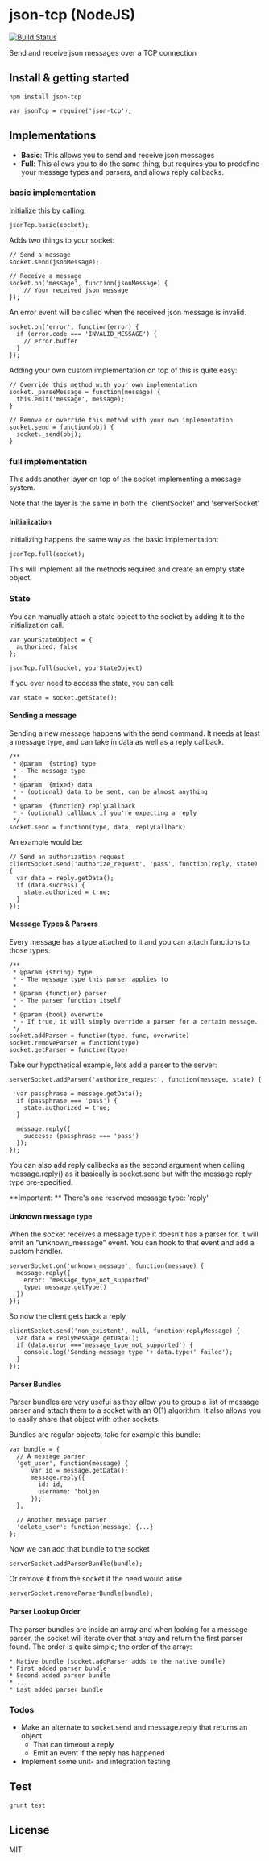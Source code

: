 # json-tcp (NodeJS)

[![Build Status](https://travis-ci.org/boljen/node-json-tcp.svg)](https://travis-ci.org/boljen/node-json-tcp)

Send and receive json messages over a TCP connection

## Install & getting started

    npm install json-tcp

    var jsonTcp = require('json-tcp');

## Implementations

* **Basic**: This allows you to send and receive json messages
* **Full**: This allows you to do the same thing, but requires you to predefine
  your message types and parsers, and allows reply callbacks.

### basic implementation

Initialize this by calling:

    jsonTcp.basic(socket);

Adds two things to your socket:

    // Send a message
    socket.send(jsonMessage);

    // Receive a message
    socket.on('message', function(jsonMessage) {
        // Your received json message
    });

An error event will be called when the received json message is invalid.

    socket.on('error', function(error) {
      if (error.code === 'INVALID_MESSAGE') {
        // error.buffer
      }
    });

Adding your own custom implementation on top of this is quite easy:

    // Override this method with your own implementation
    socket._parseMessage = function(message) {
      this.emit('message', message);
    }

    // Remove or override this method with your own implementation
    socket.send = function(obj) {
      socket._send(obj);
    }

### full implementation

























This adds another layer on top of the socket implementing a message system.

Note that the layer is the same in both the 'clientSocket' and 'serverSocket'

#### Initialization

Initializing happens the same way as the basic implementation:

    jsonTcp.full(socket);

This will implement all the methods required and create an empty state object.

### State

You can manually attach a state object to the socket by adding it to the
initialization call.

    var yourStateObject = {
      authorized: false
    };

    jsonTcp.full(socket, yourStateObject)

If you ever need to access the state, you can call:

    var state = socket.getState();

#### Sending a message

Sending a new message happens with the send command. It needs at least a message
type, and can take in data as well as a reply callback.

    /**
     * @param  {string} type
     * - The message type
     *
     * @param  {mixed} data
     * - (optional) data to be sent, can be almost anything
     *
     * @param  {function} replyCallback
     * - (optional) callback if you're expecting a reply
     */
    socket.send = function(type, data, replyCallback)

An example would be:

    // Send an authorization request
    clientSocket.send('authorize_request', 'pass', function(reply, state) {
      var data = reply.getData();
      if (data.success) {
        state.authorized = true;
      }
    });

#### Message Types & Parsers

Every message has a type attached to it and you can attach functions to those
types.

    /**
     * @param {string} type
     * - The message type this parser applies to
     *
     * @param {function} parser
     * - The parser function itself
     *
     * @param {bool} overwrite
     * - If true, it will simply override a parser for a certain message.
     */
    socket.addParser = function(type, func, overwrite)
    socket.removeParser = function(type)
    socket.getParser = function(type)

Take our hypothetical example, lets add a parser to the server:

    serverSocket.addParser('authorize_request', function(message, state) {

      var passphrase = message.getData();
      if (passphrase === 'pass') {
        state.authorized = true;
      }

      message.reply({
        success: (passphrase === 'pass')
      });
    });

You can also add reply callbacks as the second argument when calling
message.reply() as it basically is socket.send but with the message reply type
pre-specified.

**Important: ** There's one reserved message type: 'reply'

#### Unknown message type

When the socket receives a message type it doesn't has a parser for, it will
emit an "unknown_message" event. You can hook to that event and add a custom
handler.

    serverSocket.on('unknown_message', function(message) {
      message.reply({
        error: 'message_type_not_supported'
        type: message.getType()
      })
    });

So now the client gets back a reply

    clientSocket.send('non_existent', null, function(replyMessage) {
      var data = replyMessage.getData();
      if (data.error ==='message_type_not_supported') {
        console.log('Sending message type '+ data.type+' failed');
      }
    });

#### Parser Bundles

Parser bundles are very useful as they allow you to group a list of message
parser and attach them to a socket with an O(1) algorithm. It also allows you to
easily share that object with other sockets.

Bundles are regular objects, take for example this bundle:

    var bundle = {
      // A message parser
      'get_user', function(message) {
          var id = message.getData();
          message.reply({
            id: id,
            username: 'boljen'
          });
      },

      // Another message parser
      'delete_user': function(message) {...}
    };

Now we can add that bundle to the socket

    serverSocket.addParserBundle(bundle);

Or remove it from  the socket if the need would arise

    serverSocket.removeParserBundle(bundle);

#### Parser Lookup Order

The parser bundles are inside an array and when looking for a message parser,
the socket will iterate over that array and return the first parser found. The
order is quite simple; the order of the array:

    * Native bundle (socket.addParser adds to the native bundle)
    * First added parser bundle
    * Second added parser bundle
    * ...
    * Last added parser bundle

### Todos

* Make an alternate to socket.send and message.reply that returns an object
  * That can timeout a reply
  * Emit an event if the reply has happened
* Implement some unit- and integration testing

## Test

    grunt test

## License

MIT

